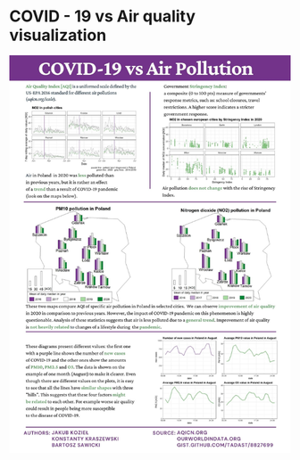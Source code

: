 # COVID - 19 vs Air quality visualization


![Our poster](https://github.com/SawickiBartosz/Covid19vsAirQuality/blob/main/Projekt%20TWD%2002.jpg?raw=true)
